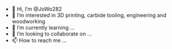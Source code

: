 - 👋 Hi, I’m @JoWo282
- 👀 I’m interested in 3D printing, carbide tooling, engineering and woodworking
- 🌱 I’m currently learning ...
- 💞️ I’m looking to collaborate on ...
- 📫 How to reach me ...

<!---
JoWo282/JoWo282 is a ✨ special ✨ repository because its `README.md` (this file) appears on your GitHub profile.
You can click the Preview link to take a look at your changes.
--->
